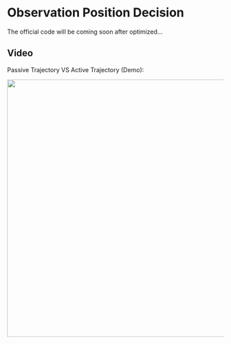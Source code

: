 # Observation Position Decision

The official code will be coming soon after optimized...

## Video
Passive Trajectory VS Active Trajectory (Demo): 

<img src="https://github.com/SJWang2015/ActiveSceneFlow_CARLA/blob/main/media/active_scene_flow.gif" width="600" />
